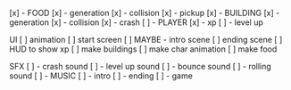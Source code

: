 [x] - FOOD
  [x] - generation
  [x] - collision
  [x] - pickup
[x] - BUILDING 
  [x] - generation
  [x] - collision
  [x] - crash
[ ] - PLAYER 
  [x] - xp
  [ ] - level up

UI
[ ] animation
[ ] start screen 
[ ] MAYBE - intro scene
[ ] ending scene
[ ] HUD to show xp
[ ] make buildings
[ ] make char animation
[ ] make food

SFX 
[ ] - crash sound
[ ] - level up sound
[ ] - bounce sound
[ ] - rolling sound
[ ] - MUSIC
  [ ] - intro
  [ ] - ending
  [ ] - game